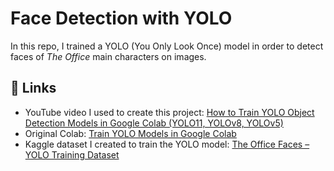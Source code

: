 # Face Detection with YOLO
In this repo, I trained a YOLO (You Only Look Once) model in order to detect faces of *The Office* main characters on images.

## 🔗 Links
- YouTube video I used to create this project: [How to Train YOLO Object Detection Models in Google Colab (YOLO11, YOLOv8, YOLOv5)](https://www.youtube.com/watch?v=r0RspiLG260&t=360s)
- Original Colab: [Train YOLO Models in Google Colab](https://colab.research.google.com/github/EdjeElectronics/Train-and-Deploy-YOLO-Models/blob/main/Train_YOLO_Models.ipynb)
- Kaggle dataset I created to train the YOLO model: [The Office Faces – YOLO Training Dataset](https://www.kaggle.com/datasets/rodrigoclporto/the-office-dataset-for-yolo-face-detection-model)